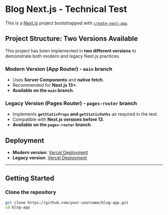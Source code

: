 # Blog Next.js - Technical Test

This is a [Next.js](https://nextjs.org) project bootstrapped with [`create-next-app`](https://nextjs.org/docs/app/api-reference/cli/create-next-app).

## Project Structure: Two Versions Available

This project has been implemented in **two different versions** to demonstrate both modern and legacy Next.js practices.

### **Modern Version (App Router) - `main` branch**
-  Uses **Server Components** and **native fetch**.
-  Recommended for **Next.js 13+**.
-  **Available on the `main` branch**.

### **Legacy Version (Pages Router) - `pages-router` branch**
- Implements **`getStaticProps` and `getStaticPaths`** as required in the test.
- Compatible with **Next.js versions before 13**.
- **Available on the `pages-router` branch**.

## Deployment
- **Modern version**: [Vercel Deployment](https://your-modern-app.vercel.app)
- **Legacy version**: [Vercel Deployment](https://your-legacy-app.vercel.app)

---

## Getting Started

### **Clone the repository**
```bash
git clone https://github.com/your-username/blog-app.git
cd blog-app
